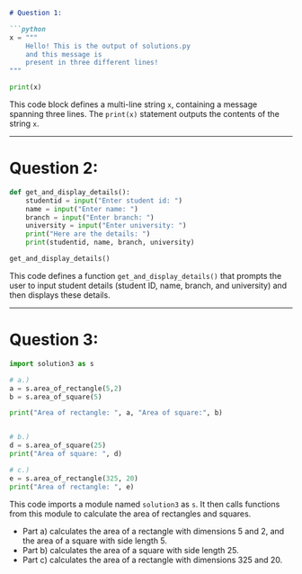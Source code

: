 ```md
# Question 1:

```python
x = """
    Hello! This is the output of solutions.py
    and this message is 
    present in three different lines!
"""

print(x)
```

This code block defines a multi-line string `x`, containing a message spanning three lines. The `print(x)` statement outputs the contents of the string `x`.

---

# Question 2:

```python
def get_and_display_details():
    studentid = input("Enter student id: ")
    name = input("Enter name: ")
    branch = input("Enter branch: ")
    university = input("Enter university: ")
    print("Here are the details: ")
    print(studentid, name, branch, university)

get_and_display_details()
```

This code defines a function `get_and_display_details()` that prompts the user to input student details (student ID, name, branch, and university) and then displays these details.

---

# Question 3:

```python
import solution3 as s

# a.)
a = s.area_of_rectangle(5,2)
b = s.area_of_square(5)

print("Area of rectangle: ", a, "Area of square:", b)


# b.) 
d = s.area_of_square(25)
print("Area of square: ", d)

# c.) 
e = s.area_of_rectangle(325, 20)
print("Area of rectangle: ", e)
```

This code imports a module named `solution3` as `s`. It then calls functions from this module to calculate the area of rectangles and squares.

- Part a) calculates the area of a rectangle with dimensions 5 and 2, and the area of a square with side length 5.
- Part b) calculates the area of a square with side length 25.
- Part c) calculates the area of a rectangle with dimensions 325 and 20.
